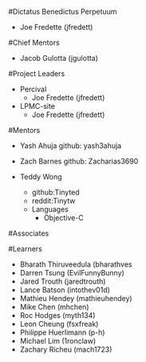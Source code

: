 #Dictatus Benedictus Perpetuum

- Joe Fredette (jfredett)

#Chief Mentors

- Jacob Gulotta (jgulotta)

#Project Leaders

- Percival
  - Joe Fredette (jfredett)
- LPMC-site
  - Joe Fredette (jfredett)

#Mentors

- Yash Ahuja 
  github: yash3ahuja

- Zach Barnes 
  github: Zacharias3690

- Teddy Wong 
  * github:Tinyted
  * reddit:Tinytw
  * Languages
    - Objective-C

#Associates


#Learners

- Bharath Thiruveedula (bharathves
- Darren Tsung (EvilFunnyBunny)
- Jared Trouth (jaredtrouth)
- Lance Batson (intothev01d)
- Mathieu Hendey (mathieuhendey)
- Mike Chen (mhchen)
- Roc Hodges (myth134)
- Leon Cheung (fsxfreak)
- Philippe Huerlimann (p-h)
- Michael Lim (1ronclaw)
- Zachary Richeu (mach1723)
